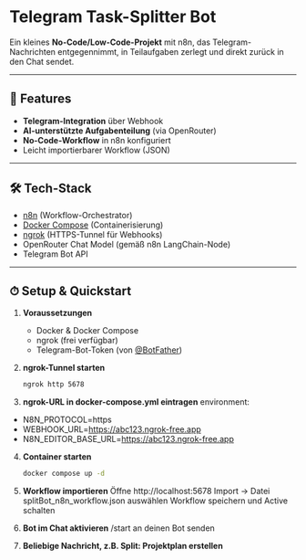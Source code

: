 # Telegram Task-Splitter Bot

Ein kleines **No-Code/Low-Code-Projekt** mit n8n, das Telegram-Nachrichten entgegennimmt, in Teilaufgaben zerlegt und direkt zurück in den Chat sendet.

---

## 🚀 Features

- **Telegram-Integration** über Webhook  
- **AI-unterstützte Aufgabenteilung** (via OpenRouter)  
- **No-Code-Workflow** in n8n konfiguriert  
- Leicht importierbarer Workflow (JSON)

---

## 🛠 Tech-Stack

- [n8n](https://n8n.io/) (Workflow-Orchestrator)  
- [Docker Compose](https://docs.docker.com/compose/) (Containerisierung)  
- [ngrok](https://ngrok.com/) (HTTPS-Tunnel für Webhooks)  
- OpenRouter Chat Model (gemäß n8n LangChain-Node)  
- Telegram Bot API

---

## ⏱ Setup & Quickstart

1. **Voraussetzungen**  
   - Docker & Docker Compose  
   - ngrok (frei verfügbar)  
   - Telegram-Bot-Token (von [@BotFather](https://t.me/BotFather))

2. **ngrok-Tunnel starten**  
   ```bash
   ngrok http 5678

3. **ngrok-URL in docker-compose.yml eintragen**
environment:
  - N8N_PROTOCOL=https
  - WEBHOOK_URL=https://abc123.ngrok-free.app
  - N8N_EDITOR_BASE_URL=https://abc123.ngrok-free.app

4. **Container starten**
   ```bash
   docker compose up -d

5. **Workflow importieren**
   Öffne http://localhost:5678
   Import → Datei splitBot_n8n_workflow.json auswählen
   Workflow speichern und Active schalten

6. **Bot im Chat aktivieren**
   /start an deinen Bot senden

7. **Beliebige Nachricht, z.B. Split: Projektplan erstellen**
